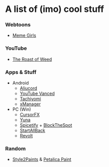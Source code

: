 # A list of (imo) cool stuff
### Webtoons
- [Meme Girls](https://webtoons.com/en/challenge/meme-girls/list?title_no=304446 "A funny/cute webtoon about memes, current events, etc.")

### YouTube
- [The Roast of Weed](https://youtu.be/HP_aGGgR4Vs "A funny cartoon skit about drugs")

### Apps & Stuff
- Android
  - [Aliucord](https://github.com/Aliucord/Aliucord/releases "The best Discord mod for mobile")
  - [YouTube Vanced](https://vancedapp.com/ "YouTube mod with everything")
  - [Tachiyomi](https://tachiyomi.org/ "The best Manga reader app")
  - [xManager](https://github.com/xManager-v2/xManager-Spotify/releases "Spotify mod (like YT Vanced)")
- PC (Win)
  - [CursorFX](https://download.cnet.com/CursorFX/3000-2317_4-10070056.html "A free trial of a paid app to change your cursor")
  - [Yuna](https://github.com/BeeeQueue/yuna/releases "An app to stream anime and update your anime list automatically")
  - [Spicetify](https://github.com/khanhas/spicetify-cli "Theme your Spotify") + [BlockTheSpot](https://github.com/mrpond/BlockTheSpot "Remove ads from Spotify without editing the hosts file")
  - [StartAllBack](https://startallback.com/ "Customize the windows Start Menu, Taskbar, and File Explorer")
  - [Revolt](https://github.com/revoltchat/ "Well.. Discord but not. Has it's pros and cons and is FOSS")

### Random
- [Style2Paints](https://github.com/lllyasviel/style2paints "AI driven line art colorization tool") & [Petalica Paint](https://petalica-paint.pixiv.dev/index_en.html "Like S2P but a website")
